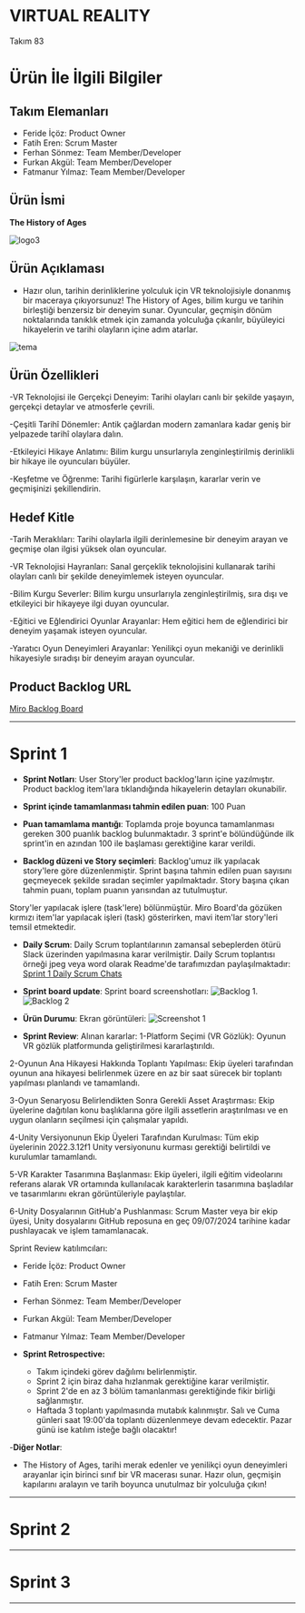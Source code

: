 # **VIRTUAL REALITY**

Takım 83

# Ürün İle İlgili Bilgiler

## Takım Elemanları

- Feride İçöz: Product Owner
- Fatih Eren: Scrum Master
- Ferhan Sönmez: Team Member/Developer
- Furkan Akgül: Team Member/Developer
- Fatmanur Yılmaz: Team Member/Developer

## Ürün İsmi

**The History of Ages**

![logo3](https://github.com/GoogleOUAgrup83/grup83bootcamp/assets/73022743/7690b0ed-b74b-4d03-8c57-067015766d1c)


## Ürün Açıklaması

- Hazır olun, tarihin derinliklerine yolculuk için VR teknolojisiyle donanmış bir maceraya çıkıyorsunuz! The History of Ages, bilim kurgu ve tarihin birleştiği benzersiz bir deneyim sunar. Oyuncular, geçmişin dönüm noktalarında tanıklık etmek için zamanda yolculuğa çıkarılır, büyüleyici hikayelerin ve tarihi olayların içine adım atarlar.

  
![tema](https://github.com/GoogleOUAgrup83/grup83bootcamp/assets/73022743/fb261cd8-5dc2-4c38-a56d-ede02d57fffc)


## Ürün Özellikleri

-VR Teknolojisi ile Gerçekçi Deneyim: Tarihi olayları canlı bir şekilde yaşayın, gerçekçi detaylar ve atmosferle çevrili.

-Çeşitli Tarihî Dönemler: Antik çağlardan modern zamanlara kadar geniş bir yelpazede tarihî olaylara dalın.

-Etkileyici Hikaye Anlatımı: Bilim kurgu unsurlarıyla zenginleştirilmiş derinlikli bir hikaye ile oyuncuları büyüler.

-Keşfetme ve Öğrenme: Tarihi figürlerle karşılaşın, kararlar verin ve geçmişinizi şekillendirin.

## Hedef Kitle

-Tarih Meraklıları: Tarihi olaylarla ilgili derinlemesine bir deneyim arayan ve geçmişe olan ilgisi yüksek olan oyuncular.

-VR Teknolojisi Hayranları: Sanal gerçeklik teknolojisini kullanarak tarihi olayları canlı bir şekilde deneyimlemek isteyen oyuncular.

-Bilim Kurgu Severler: Bilim kurgu unsurlarıyla zenginleştirilmiş, sıra dışı ve etkileyici bir hikayeye ilgi duyan oyuncular.

-Eğitici ve Eğlendirici Oyunlar Arayanlar: Hem eğitici hem de eğlendirici bir deneyim yaşamak isteyen oyuncular.

-Yaratıcı Oyun Deneyimleri Arayanlar: Yenilikçi oyun mekaniği ve derinlikli hikayesiyle sıradışı bir deneyim arayan oyuncular.

## Product Backlog URL

[Miro Backlog Board](https://miro.com/app/board/uXjVK2Skvos=/?share_link_id=491039308813)

---

# Sprint 1

- **Sprint Notları**: User Story'ler product backlog'ların içine yazılmıştır. Product backlog item'lara tıklandığında hikayelerin detayları okunabilir.

- **Sprint içinde tamamlanması tahmin edilen puan**: 100 Puan

- **Puan tamamlama mantığı**: Toplamda proje boyunca tamamlanması gereken 300 puanlık backlog bulunmaktadır. 3 sprint'e bölündüğünde ilk sprint'in en azından 100 ile başlaması gerektiğine karar verildi.

- **Backlog düzeni ve Story seçimleri**: Backlog'umuz ilk yapılacak story'lere göre düzenlenmiştir. Sprint başına tahmin edilen puan sayısını geçmeyecek şekilde sıradan seçimler yapılmaktadır. Story başına çıkan tahmin puanı, toplam puanın yarısından az tutulmuştur. 

Story'ler yapılacak işlere (task'lere) bölünmüştür. Miro Board'da gözüken kırmızı item'lar yapılacak işleri (task) gösterirken, mavi item'lar story'leri temsil etmektedir.

- **Daily Scrum**: Daily Scrum toplantılarının zamansal sebeplerden ötürü Slack üzerinden yapılmasına karar verilmiştir. Daily Scrum toplantısı örneği jpeg veya word olarak Readme'de tarafımızdan paylaşılmaktadır: [Sprint 1 Daily Scrum Chats](https://docs.google.com/document/d/1d30VBmPUvaZGF7qhi1c_idd3IozRIp1sjcONuemrcm0/edit?usp=sharing)

- **Sprint board update**: Sprint board screenshotları: 
![Backlog 1](https://github.com/GoogleOUAgrup83/grup83bootcamp/assets/73022743/a37d611a-78d9-4b80-a003-31941fa2c72a).
![Backlog 2](https://github.com/GoogleOUAgrup83/grup83bootcamp/assets/73022743/555ad2ed-2e07-4cf7-ae6d-75742150451b) 

- **Ürün Durumu**: Ekran görüntüleri:
  ![Screenshot 1](https://github.com/GoogleOUAgrup83/grup83bootcamp/assets/73022743/1a357553-693c-4f4b-9afd-8f52ac369c10)

- **Sprint Review**: 
Alınan kararlar:
1-Platform Seçimi (VR Gözlük): Oyunun VR gözlük platformunda geliştirilmesi kararlaştırıldı.

2-Oyunun Ana Hikayesi Hakkında Toplantı Yapılması: Ekip üyeleri tarafından oyunun ana hikayesi belirlenmek üzere en az bir saat sürecek bir toplantı yapılması planlandı ve tamamlandı.

3-Oyun Senaryosu Belirlendikten Sonra Gerekli Asset Araştırması: Ekip üyelerine dağıtılan konu başlıklarına göre ilgili assetlerin araştırılması ve en uygun olanların seçilmesi için çalışmalar yapıldı.

4-Unity Versiyonunun Ekip Üyeleri Tarafından Kurulması: Tüm ekip üyelerinin 2022.3.12f1 Unity versiyonunu kurması gerektiği belirtildi ve kurulumlar tamamlandı.

5-VR Karakter Tasarımına Başlanması: Ekip üyeleri, ilgili eğitim videolarını referans alarak VR ortamında kullanılacak karakterlerin tasarımına başladılar ve tasarımlarını ekran görüntüleriyle paylaştılar.

6-Unity Dosyalarının GitHub'a Pushlanması: Scrum Master veya bir ekip üyesi, Unity dosyalarını GitHub reposuna en geç 09/07/2024 tarihine kadar pushlayacak ve işlem tamamlanacak. 

Sprint Review katılımcıları:
- Feride İçöz: Product Owner
- Fatih Eren: Scrum Master
- Ferhan Sönmez: Team Member/Developer
- Furkan Akgül: Team Member/Developer
- Fatmanur Yılmaz: Team Member/Developer

- **Sprint Retrospective:**
  - Takım içindeki görev dağılımı belirlenmiştir. 
  - Sprint 2 için biraz daha hızlanmak gerektiğine karar verilmiştir.
  - Sprint 2'de en az 3 bölüm tamanlanması gerektiğinde fikir birliği sağlanmıştır.
  - Haftada 3 toplantı yapılmasında mutabık kalınmıştır. Salı ve Cuma günleri saat 19:00'da toplantı düzenlenmeye devam edecektir. Pazar günü ise katılım isteğe bağlı olacaktır!

-**Diğer Notlar**:
- The History of Ages, tarihi merak edenler ve yenilikçi oyun deneyimleri arayanlar için birinci sınıf bir VR macerası sunar. Hazır olun, geçmişin kapılarını aralayın ve tarih boyunca unutulmaz bir yolculuğa çıkın!

---

# Sprint 2


---

# Sprint 3

---
